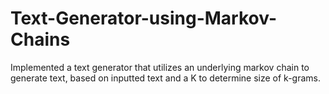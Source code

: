 # Text-Generator-using-Markov-Chains
Implemented a text generator that utilizes an underlying markov chain to generate text, based on inputted text and a K to determine size of k-grams.
